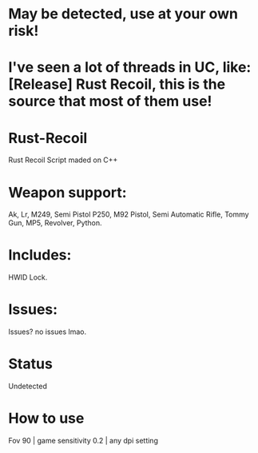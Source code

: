 # May be detected, use at your own risk!
# I've seen a lot of threads in UC, like: [Release] Rust Recoil, this is the source that most of them use!

# Rust-Recoil
Rust Recoil Script maded on C++

# Weapon support:
Ak,
Lr,
M249,
Semi Pistol P250,
M92 Pistol,
Semi Automatic Rifle,
Tommy Gun,
MP5,
Revolver,
Python.

# Includes:
HWID Lock.

# Issues:
Issues? no issues lmao.

# Status
Undetected
# How to use
Fov 90 | game sensitivity 0.2 | any dpi setting
